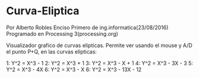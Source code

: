 # Curva-Eliptica
Por Alberto Robles Enciso
  Primero de ing.informatica(23/08/2016)
  Programado en Processing 3(processing.org)
  
  Visualizador grafico de curvas elipticas.
  Permite ver usando el mouse y A/D el punto
  P+Q, en las curvas elipticas:
  
  1: Y^2 = X^3 - 1
  2: Y^2 = X^3 + 1
  3: Y^2 = X^3 - X + 1
  4: Y^2 = X^3 - 3X - 3
  5: Y^2 = X^3 - 4X
  6: Y^2 = X^3 - X
  6: Y^2 = X^3 - 13X - 12
  